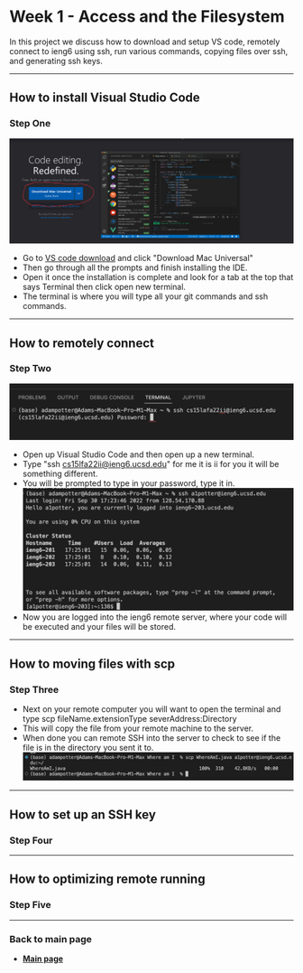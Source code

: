 #  Week 1 - Access and the Filesystem

In this project we discuss how to download and setup VS code, remotely connect to ieng6 using ssh, run various commands, copying files over ssh, and generating ssh keys.

---
## How to install Visual Studio Code


### Step One 
![Vs code download](https://github.com/Adamt603/cse15l-lab-reports/blob/main/Imagies/firstPic.png?raw=true)
- Go to [VS code download](https://code.visualstudio.com/) and click "Download Mac Universal"  
- Then go through all the prompts and finish installing the IDE.
- Open it once the installation is complete and look for a tab at the top that says Terminal then click open new terminal. 
- The terminal is where you will type all your git commands and ssh commands.

---

## How to remotely connect 

### Step Two
![Remote SSH into ieng6 server](https://github.com/Adamt603/cse15l-lab-reports/blob/main/Imagies/Second%20pic.png?raw=true)
- Open up Visual Studio Code and then open up a new terminal.
- Type "ssh cs15lfa22ii@ieng6.ucsd.edu" for me it is ii for you it will be something different. 
- You will be prompted to type in your password, type it in.
![Finally logged on](https://github.com/Adamt603/cse15l-lab-reports/blob/main/Imagies/Thrid%20pic.png?raw=true)
- Now you are logged into the ieng6 remote server, where your code will be executed and your files will be stored. 



---

## How to moving files with scp
### Step Three
- Next on your remote computer you will want to open the terminal and type scp fileName.extensionType severAddress:Directory
- This will copy the file from your remote machine to the server.
- When done you can remote SSH into the server to check to see if the file is in the directory you sent it to.
![](https://github.com/Adamt603/cse15l-lab-reports/blob/main/Imagies/Fourth%20image.png?raw=true)
---

## How to set up an SSH key
### Step Four 

---

## How to optimizing remote running
### Step Five

---

### **Back to main page**
  - [**Main page**](https://adamt603.github.io/cse15l-lab-reports/)



